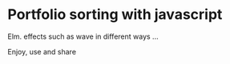 # Portfolio sorting with javascript

Elm. effects such as wave in different ways ...

Enjoy, use and share
